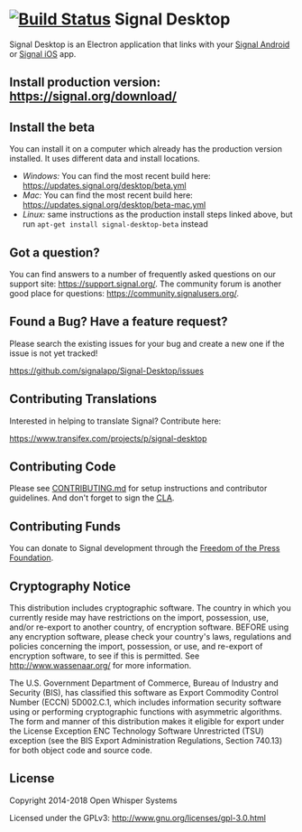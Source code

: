 [![Build Status](https://travis-ci.org/signalapp/Signal-Desktop.svg?branch=master)](https://travis-ci.org/signalapp/Signal-Desktop)
Signal Desktop
==========================

Signal Desktop is an Electron application that links with your
[Signal Android](https://github.com/signalapp/Signal-Android)
or [Signal iOS](https://github.com/signalapp/Signal-iOS) app.

## Install production version: https://signal.org/download/

## Install the beta

You can install it on a computer which already has the production version installed. It uses different data and install locations.

* _Windows:_ You can find the most recent build here: https://updates.signal.org/desktop/beta.yml
* _Mac:_ You can find the most recent build here: https://updates.signal.org/desktop/beta-mac.yml
* _Linux:_ same instructions as the production install steps linked above, but run `apt-get install signal-desktop-beta` instead

## Got a question?

You can find answers to a number of frequently asked questions on our support site: https://support.signal.org/.
The community forum is another good place for questions: https://community.signalusers.org/.

## Found a Bug? Have a feature request?

Please search the existing issues for your bug and create a new one if the issue is not yet tracked!

https://github.com/signalapp/Signal-Desktop/issues

## Contributing Translations

Interested in helping to translate Signal? Contribute here:

https://www.transifex.com/projects/p/signal-desktop

## Contributing Code

Please see [CONTRIBUTING.md](https://github.com/signalapp/Signal-Desktop/blob/master/CONTRIBUTING.md)
for setup instructions and contributor guidelines. And don't forget to sign the
[CLA](https://signal.org/cla/).

## Contributing Funds

You can donate to Signal development through the [Freedom of the Press Foundation](https://freedom.press/crowdfunding/signal/).

## Cryptography Notice

This distribution includes cryptographic software. The country in which you currently reside may have restrictions on the import, possession, use, and/or re-export to another country, of encryption software.
BEFORE using any encryption software, please check your country's laws, regulations and policies concerning the import, possession, or use, and re-export of encryption software, to see if this is permitted.
See <http://www.wassenaar.org/> for more information.

The U.S. Government Department of Commerce, Bureau of Industry and Security (BIS), has classified this software as Export Commodity Control Number (ECCN) 5D002.C.1, which includes information security software using or performing cryptographic functions with asymmetric algorithms.
The form and manner of this distribution makes it eligible for export under the License Exception ENC Technology Software Unrestricted (TSU) exception (see the BIS Export Administration Regulations, Section 740.13) for both object code and source code.

## License

Copyright 2014-2018 Open Whisper Systems

Licensed under the GPLv3: http://www.gnu.org/licenses/gpl-3.0.html
